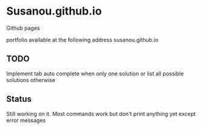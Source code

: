 # Susanou.github.io
Github pages

portfolio available at the following address susanou.github.io

## TODO
Implement tab auto complete when only one solution or list all possible solutions otherwise

## Status

Still working on it. Most commands work but don't print anything yet except error messages
